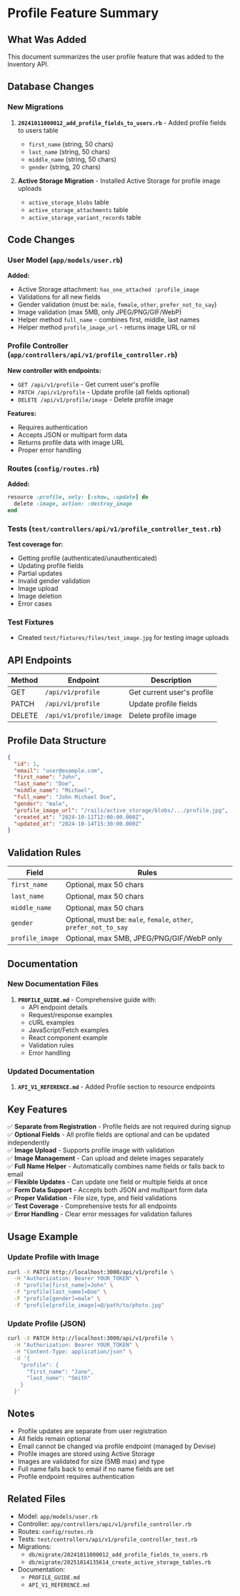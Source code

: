 # Profile Feature Summary

## What Was Added

This document summarizes the user profile feature that was added to the Inventory API.

## Database Changes

### New Migrations
1. **`20241011000012_add_profile_fields_to_users.rb`** - Added profile fields to users table
   - `first_name` (string, 50 chars)
   - `last_name` (string, 50 chars)
   - `middle_name` (string, 50 chars)
   - `gender` (string, 20 chars)

2. **Active Storage Migration** - Installed Active Storage for profile image uploads
   - `active_storage_blobs` table
   - `active_storage_attachments` table
   - `active_storage_variant_records` table

## Code Changes

### User Model (`app/models/user.rb`)
**Added:**
- Active Storage attachment: `has_one_attached :profile_image`
- Validations for all new fields
- Gender validation (must be: `male`, `female`, `other`, `prefer_not_to_say`)
- Image validation (max 5MB, only JPEG/PNG/GIF/WebP)
- Helper method `full_name` - combines first, middle, last names
- Helper method `profile_image_url` - returns image URL or nil

### Profile Controller (`app/controllers/api/v1/profile_controller.rb`)
**New controller with endpoints:**
- `GET /api/v1/profile` - Get current user's profile
- `PATCH /api/v1/profile` - Update profile (all fields optional)
- `DELETE /api/v1/profile/image` - Delete profile image

**Features:**
- Requires authentication
- Accepts JSON or multipart form data
- Returns profile data with image URL
- Proper error handling

### Routes (`config/routes.rb`)
**Added:**
```ruby
resource :profile, only: [:show, :update] do
  delete :image, action: :destroy_image
end
```

### Tests (`test/controllers/api/v1/profile_controller_test.rb`)
**Test coverage for:**
- Getting profile (authenticated/unauthenticated)
- Updating profile fields
- Partial updates
- Invalid gender validation
- Image upload
- Image deletion
- Error cases

### Test Fixtures
- Created `test/fixtures/files/test_image.jpg` for testing image uploads

## API Endpoints

| Method | Endpoint | Description |
|--------|----------|-------------|
| GET | `/api/v1/profile` | Get current user's profile |
| PATCH | `/api/v1/profile` | Update profile fields |
| DELETE | `/api/v1/profile/image` | Delete profile image |

## Profile Data Structure

```json
{
  "id": 1,
  "email": "user@example.com",
  "first_name": "John",
  "last_name": "Doe",
  "middle_name": "Michael",
  "full_name": "John Michael Doe",
  "gender": "male",
  "profile_image_url": "/rails/active_storage/blobs/.../profile.jpg",
  "created_at": "2024-10-11T12:00:00.000Z",
  "updated_at": "2024-10-14T15:30:00.000Z"
}
```

## Validation Rules

| Field | Rules |
|-------|-------|
| `first_name` | Optional, max 50 chars |
| `last_name` | Optional, max 50 chars |
| `middle_name` | Optional, max 50 chars |
| `gender` | Optional, must be: `male`, `female`, `other`, `prefer_not_to_say` |
| `profile_image` | Optional, max 5MB, JPEG/PNG/GIF/WebP only |

## Documentation

### New Documentation Files
1. **`PROFILE_GUIDE.md`** - Comprehensive guide with:
   - API endpoint details
   - Request/response examples
   - cURL examples
   - JavaScript/Fetch examples
   - React component example
   - Validation rules
   - Error handling

### Updated Documentation
1. **`API_V1_REFERENCE.md`** - Added Profile section to resource endpoints

## Key Features

✅ **Separate from Registration** - Profile fields are not required during signup  
✅ **Optional Fields** - All profile fields are optional and can be updated independently  
✅ **Image Upload** - Supports profile image with validation  
✅ **Image Management** - Can upload and delete images separately  
✅ **Full Name Helper** - Automatically combines name fields or falls back to email  
✅ **Flexible Updates** - Can update one field or multiple fields at once  
✅ **Form Data Support** - Accepts both JSON and multipart form data  
✅ **Proper Validation** - File size, type, and field validations  
✅ **Test Coverage** - Comprehensive tests for all endpoints  
✅ **Error Handling** - Clear error messages for validation failures  

## Usage Example

### Update Profile with Image

```bash
curl -X PATCH http://localhost:3000/api/v1/profile \
  -H "Authorization: Bearer YOUR_TOKEN" \
  -F "profile[first_name]=John" \
  -F "profile[last_name]=Doe" \
  -F "profile[gender]=male" \
  -F "profile[profile_image]=@/path/to/photo.jpg"
```

### Update Profile (JSON)

```bash
curl -X PATCH http://localhost:3000/api/v1/profile \
  -H "Authorization: Bearer YOUR_TOKEN" \
  -H "Content-Type: application/json" \
  -d '{
    "profile": {
      "first_name": "Jane",
      "last_name": "Smith"
    }
  }'
```

## Notes

- Profile updates are separate from user registration
- All fields remain optional
- Email cannot be changed via profile endpoint (managed by Devise)
- Profile images are stored using Active Storage
- Images are validated for size (5MB max) and type
- Full name falls back to email if no name fields are set
- Profile endpoint requires authentication

## Related Files

- Model: `app/models/user.rb`
- Controller: `app/controllers/api/v1/profile_controller.rb`
- Routes: `config/routes.rb`
- Tests: `test/controllers/api/v1/profile_controller_test.rb`
- Migrations:
  - `db/migrate/20241011000012_add_profile_fields_to_users.rb`
  - `db/migrate/20251014135614_create_active_storage_tables.rb`
- Documentation:
  - `PROFILE_GUIDE.md`
  - `API_V1_REFERENCE.md`

